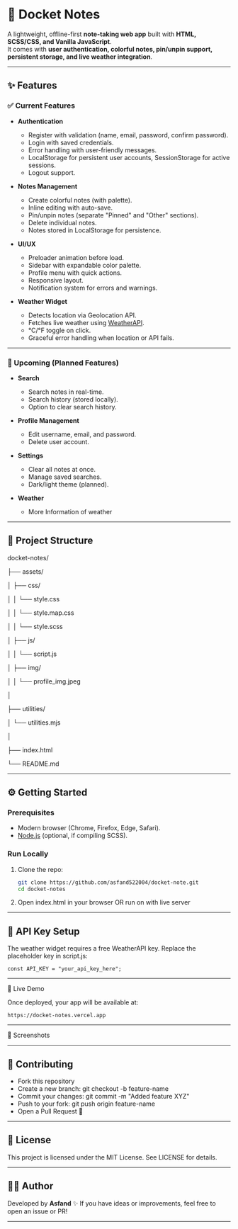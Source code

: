 # 📓 Docket Notes

A lightweight, offline-first **note-taking web app** built with **HTML, SCSS/CSS, and Vanilla JavaScript**.  
It comes with **user authentication, colorful notes, pin/unpin support, persistent storage, and live weather integration**.  

---

## ✨ Features

### ✅ Current Features
- **Authentication**
  - Register with validation (name, email, password, confirm password).
  - Login with saved credentials.
  - Error handling with user-friendly messages.
  - LocalStorage for persistent user accounts, SessionStorage for active sessions.
  - Logout support.

- **Notes Management**
  - Create colorful notes (with palette).
  - Inline editing with auto-save.
  - Pin/unpin notes (separate "Pinned" and "Other" sections).
  - Delete individual notes.
  - Notes stored in LocalStorage for persistence.

- **UI/UX**
  - Preloader animation before load.
  - Sidebar with expandable color palette.
  - Profile menu with quick actions.
  - Responsive layout.
  - Notification system for errors and warnings.

- **Weather Widget**
  - Detects location via Geolocation API.
  - Fetches live weather using [WeatherAPI](https://www.weatherapi.com/).
  - °C/°F toggle on click.
  - Graceful error handling when location or API fails.

---

### 🚀 Upcoming (Planned Features)
- **Search**
  - Search notes in real-time.
  - Search history (stored locally).
  - Option to clear search history.

- **Profile Management**
  - Edit username, email, and password.
  - Delete user account.

- **Settings**
  - Clear all notes at once.
  - Manage saved searches.
  - Dark/light theme (planned).

- **Weather**
  - More Information of weather

---

## 📂 Project Structure

docket-notes/

├── assets/

│ ├── css/

│ │ └── style.css

│ │ └── style.map.css

│ │ └── style.scss

│ ├── js/

│ │ └── script.js

│ ├── img/

│ │ └── profile_img.jpeg

│

├── utilities/

│ └── utilities.mjs

│

├── index.html

└── README.md

---

## ⚙️ Getting Started

### Prerequisites
- Modern browser (Chrome, Firefox, Edge, Safari).
- [Node.js](https://nodejs.org/) (optional, if compiling SCSS).

### Run Locally
1. Clone the repo:
   ```bash
   git clone https://github.com/asfand522004/docket-note.git
   cd docket-notes

2. Open index.html in your browser OR run on with live server


---

## 🔑 API Key Setup

The weather widget requires a free WeatherAPI key.
Replace the placeholder key in script.js:

    const API_KEY = "your_api_key_here";


---


🔗 Live Demo

Once deployed, your app will be available at:
  
    https://docket-notes.vercel.app


---

📸 Screenshots



---


## 🤝 Contributing
  - Fork this repository
  - Create a new branch: git checkout -b feature-name
  - Commit your changes: git commit -m "Added feature XYZ"
  - Push to your fork: git push origin feature-name
  - Open a Pull Request 🚀

---

## 📜 License
  This project is licensed under the MIT License. See LICENSE for details.

---

## 👨‍💻 Author
Developed by **Asfand** ✨
If you have ideas or improvements, feel free to open an issue or PR!


---

